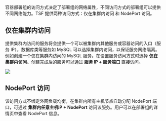 容器部署组的访问方式决定了部署组的网络属性，不同访问方式的部署组可以提供不同网络能力。TSF 提供两种访问方式：仅在集群内访问 和 NodePort 访问。

## 仅在集群内访问
提供集群内访问的服务将会提供一个可以被集群内其他服务或容器访问的入口（服务 IP），数据库类等服务如 MySQL 可以选择集群内访问，以保证服务网络隔离。
例如创建一个仅在集群内访问的 MySQL 服务，在设置服务访问方式时选择 **仅在集群内访问**。创建完成后的服务可以通过 **服务 IP + 服务端口** 直接访问。

![](https://main.qcloudimg.com/raw/810442c0e6d2522a86e14c2c565b224f.png)

## NodePort 访问
该访问方式不绑定外网负载均衡，在集群内所有主机节点自动分配 NodePort 端口，可通过 **集群内任意主机IP + NodePort** 访问该服务。用户可以在部署组的详情页中查看 NodePort 信息。


